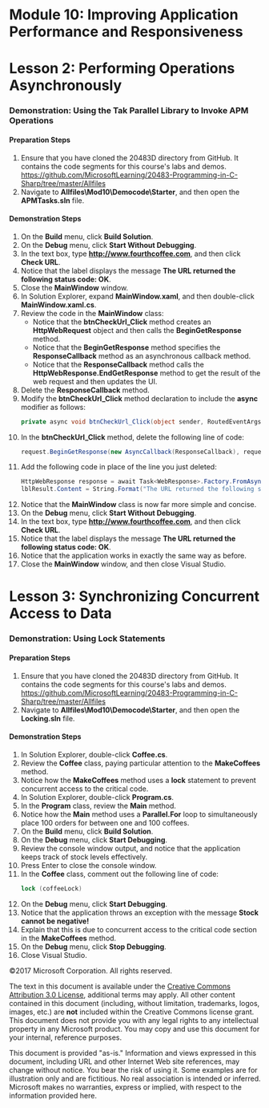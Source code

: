 
# Module 10:   Improving Application Performance and Responsiveness

# Lesson 2:  Performing Operations Asynchronously

### Demonstration: Using the Tak Parallel Library to Invoke APM Operations

#### Preparation Steps

1. Ensure that you have cloned the 20483D directory from GitHub. It contains the code segments for this course's labs and demos. https://github.com/MicrosoftLearning/20483-Programming-in-C-Sharp/tree/master/Allfiles
2. Navigate to **Allfiles\Mod10\Democode\Starter**, and then open the **APMTasks.sln** file.

#### Demonstration Steps

1.  On the **Build** menu, click **Build Solution**.
2.  On the **Debug** menu, click **Start Without Debugging**.
3.  In the text box, type **http://www.fourthcoffee.com**, and then click
    **Check URL**.
4.  Notice that the label displays the message **The URL returned the following
    status code: OK**.
5.  Close the **MainWindow** window.
6.  In Solution Explorer, expand **MainWindow.xaml**, and then double-click
    **MainWindow.xaml.cs**.
7. Review the code in the **MainWindow** class:
    -  Notice that the **btnCheckUrl_Click** method creates an
        **HttpWebRequest** object and then calls the **BeginGetResponse**
        method.
    -  Notice that the **BeginGetResponse** method specifies the
        **ResponseCallback** method as an asynchronous callback method.
    -  Notice that the **ResponseCallback** method calls the
        **HttpWebResponse.EndGetResponse** method to get the result of the web
        request and then updates the UI.
8. Delete the **ResponseCallback** method.
9. Modify the **btnCheckUrl_Click** method declaration to include the **async**
    modifier as follows:
    ```cs
    private async void btnCheckUrl_Click(object sender, RoutedEventArgs e)
    ```
10.	In the **btnCheckUrl_Click** method, delete the following line of code: 
    ```cs
    request.BeginGetResponse(new AsyncCallback(ResponseCallback), request);
    ```
11.	Add the following code in place of the line you just deleted:
    ```cs
    HttpWebResponse response = await Task<WebResponse>.Factory.FromAsync    (request.BeginGetResponse, request.EndGetResponse, request) as HttpWebResponse;
    lblResult.Content = String.Format("The URL returned the following status code: {0}  ", response.StatusCode);
    ```
12.  Notice that the **MainWindow** class is now far more simple and concise.
13.  On the **Debug** menu, click **Start Without Debugging**.
14.  In the text box, type **http://www.fourthcoffee.com**, and then click
    **Check URL**.
15.  Notice that the label displays the message **The URL returned the following
    status code: OK**.
16.  Notice that the application works in exactly the same way as before.
17.  Close the **MainWindow** window, and then close Visual Studio.


# Lesson 3:  Synchronizing Concurrent Access to Data

### Demonstration:  Using Lock Statements

#### Preparation Steps

1. Ensure that you have cloned the 20483D directory from GitHub. It contains the code segments for this course's labs and demos. https://github.com/MicrosoftLearning/20483-Programming-in-C-Sharp/tree/master/Allfiles
2. Navigate to **Allfiles\Mod10\Democode\Starter**, and then open the **Locking.sln** file.


#### Demonstration Steps

1.  In Solution Explorer, double-click **Coffee.cs**.
2.  Review the **Coffee** class, paying particular attention to the
    **MakeCoffees** method.
3.  Notice how the **MakeCoffees** method uses a **lock** statement to prevent
    concurrent access to the critical code.
4.  In Solution Explorer, double-click **Program.cs**.
5.  In the **Program** class, review the **Main** method.
6.  Notice how the **Main** method uses a **Parallel.For** loop to
    simultaneously place 100 orders for between one and 100 coffees.
7. On the **Build** menu, click **Build Solution**.
8. On the **Debug** menu, click **Start Debugging**.
9. Review the console window output, and notice that the application keeps
    track of stock levels effectively.
10. Press Enter to close the console window.
11. In the **Coffee** class, comment out the following line of code:
    ```cs
    lock (coffeeLock)
    ```
12.  On the **Debug** menu, click **Start Debugging**.
13.  Notice that the application throws an exception with the message **Stock
    cannot be negative!**
14.  Explain that this is due to concurrent access to the critical code section
    in the **MakeCoffees** method.
15.  On the **Debug** menu, click **Stop Debugging**.
16.  Close Visual Studio.




©2017 Microsoft Corporation. All rights reserved.

The text in this document is available under the  [Creative Commons Attribution 3.0 License](https://creativecommons.org/licenses/by/3.0/legalcode), additional terms may apply. All other content contained in this document (including, without limitation, trademarks, logos, images, etc.) are  **not**  included within the Creative Commons license grant. This document does not provide you with any legal rights to any intellectual property in any Microsoft product. You may copy and use this document for your internal, reference purposes.

This document is provided &quot;as-is.&quot; Information and views expressed in this document, including URL and other Internet Web site references, may change without notice. You bear the risk of using it. Some examples are for illustration only and are fictitious. No real association is intended or inferred. Microsoft makes no warranties, express or implied, with respect to the information provided here.